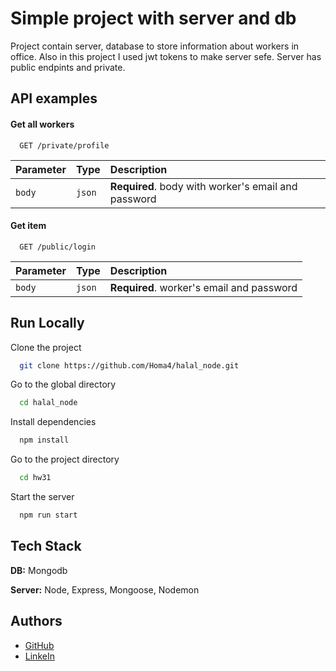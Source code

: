# Simple project with server and db

Project contain server, database to store information about workers in office. Also in this project I used jwt tokens to make server sefe. Server has public endpints and private.

## API examples

#### Get all workers

```http
  GET /private/profile
```

| Parameter | Type   | Description                                         |
| :-------- | :----- | :-------------------------------------------------- |
| `body`    | `json` | **Required**. body with worker's email and password |

#### Get item

```http
  GET /public/login
```

| Parameter | Type   | Description                               |
| :-------- | :----- | :---------------------------------------- |
| `body`    | `json` | **Required**. worker's email and password |

## Run Locally

Clone the project

```bash
  git clone https://github.com/Homa4/halal_node.git
```

Go to the global directory

```bash
  cd halal_node
```

Install dependencies

```bash
  npm install
```

Go to the project directory

```bash
  cd hw31
```

Start the server

```bash
  npm run start
```

## Tech Stack

**DB:** Mongodb

**Server:** Node, Express, Mongoose, Nodemon

## Authors

- [GitHub](https://github.com/Homa4)
- [LinkeIn](https://www.linkedin.com/in/timur-naboka-458200357/)
